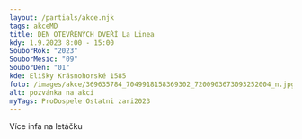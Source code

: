 ```yaml
---
layout: /partials/akce.njk
tags: akceMD
title: DEN OTEVŘENÝCH DVEŘÍ La Linea
kdy: 1.9.2023 8:00 - 15:00
SouborRok: "2023"
SouborMesic: "09"
SouborDen: "01"
kde: Elišky Krásnohorské 1585
foto: /images/akce/369635784_7049918158369302_7200903673093252004_n.jpg
alt: pozvánka na akci
myTags: ProDospele Ostatni zari2023
---
```

V﻿íce infa na letáčku